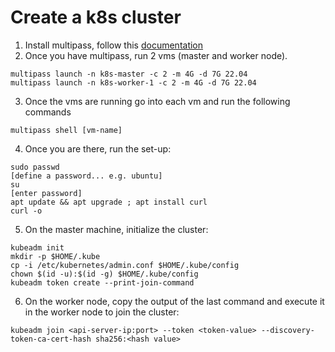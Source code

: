 # Create a k8s cluster

1. Install multipass, follow this [documentation](https://multipass.run/docs/install-multipass)
1. Once you have multipass, run 2 vms (master and worker node).
```shell
multipass launch -n k8s-master -c 2 -m 4G -d 7G 22.04
multipass launch -n k8s-worker-1 -c 2 -m 4G -d 7G 22.04
```
3. Once the vms are running go into each vm and run the following commands
```shell
multipass shell [vm-name]
```
4. Once you are there, run the set-up:
```shell
sudo passwd
[define a password... e.g. ubuntu]
su
[enter password]
apt update && apt upgrade ; apt install curl
curl -o 
```
5. On the master machine, initialize the cluster:
```shell
kubeadm init
mkdir -p $HOME/.kube
cp -i /etc/kubernetes/admin.conf $HOME/.kube/config
chown $(id -u):$(id -g) $HOME/.kube/config
kubeadm token create --print-join-command
```
6. On the worker node, copy the output of the last command and execute it in the worker node to join the cluster:
```shell
kubeadm join <api-server-ip:port> --token <token-value> --discovery-token-ca-cert-hash sha256:<hash value>
```

